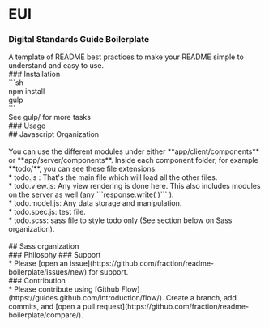 # EUI
### Digital Standards Guide Boilerplate
<div>A template of README best practices to make your README simple to understand and easy to use.<br></div>
### Installation
<div>```sh</div><div>npm install</div><div>gulp</div><div>```</div><div>See gulp/ for more tasks</div>
### Usage
<div>## Javascript Organization</div><div><br></div>You can use the different modules under either **app/client/components** or **app/server/components**. Inside each component folder, for example **todo/**, you can see these file extensions:<div>* todo.js : That's the main file which will load all the other files.</div><div>* todo.view.js: Any view rendering is done here. This also includes modules on the server as well (any ```response.write( )``` ).</div><div>* todo.model.js: Any data storage and manipulation.</div><div>* todo.spec.js: test file.</div><div>* todo.scss: sass file to style todo only (See section below on Sass organization).</div><div><br></div><div>## Sass organization</div>
### Philosphy
### Support
<div>* Please [open an issue](https://github.com/fraction/readme-boilerplate/issues/new) for support.<br></div>
### Contribution
<div>* Please contribute using [Github Flow](https://guides.github.com/introduction/flow/). Create a branch, add commits, and [open a pull request](https://github.com/fraction/readme-boilerplate/compare/).<br></div>
